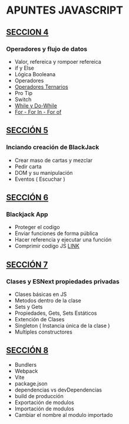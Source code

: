 # APUNTES JAVASCRIPT

## [ SECCION 4 ]( ./seccion4 ) 
### Operadores y flujo de datos
* Valor, refereica y rompoer refereica
* if y Else
* Lógica Booleana
* Operadores
* [Operadores Ternarios](seccion4/operador-ternario.js)
* Pro Tip
* Switch
* [While y Do-While](./seccion4/while.js)
* [For - For In - For of](./seccion4/ciclos.js)

## [ SECCIÓN 5]( ./seccion5/ )
### Inciando creación de BlackJack
* Crear maso de cartas y mezclar
* Pedir carta
* DOM y su manipulación
* Eventos ( Escuchar )


## [ SECCIÓN 6 ]( ./seccion6/ )
### Blackjack App 
* Proteger el codigo
* Enviar funciones de forma pública
* Hacer referencia y ejecutar una función
* Comprimir codigo JS [ LINK ]( https://www.toptal.com/developers/javascript-minifier )

## [ SECCIÓN 7 ]( ./seccion7/ )
### Clases y ESNext propiedades privadas
* Clases básicas en JS
* Metodos dentro de la clase
* Sets y Gets
* Propiedades, Gets, Sets Estáticos
* Extención de Clases
* Singleton ( Instancia única de la clase )
* Multiples constructores

## [ SECCIÓN 8 ]( ./seccion8/ )
* Bundlers
* Webpack
* Vite
* package.json
* dependencias vs devDependencias
* build de producción
* Exportación de modulos
* Importación de modulos
* Cambiar el nombre al modulo importado